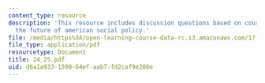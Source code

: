 ```yaml
---
content_type: resource
description: 'This resource includes discussion questions based on course conclusion:
  the future of american social policy.'
file: /media/https%3A/open-learning-course-data-rc.s3.amazonaws.com/17-317-u-s-social-policy-spring-2006/d6a1a933159864efaab7fd2caf9e286e_24_25.pdf
file_type: application/pdf
resourcetype: Document
title: 24_25.pdf
uid: d6a1a933-1598-64ef-aab7-fd2caf9e286e
---
```

